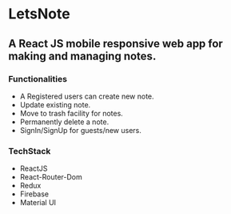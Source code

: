 # LetsNote

## A React JS mobile responsive web app for making and managing notes.

### Functionalities

- A Registered users can create new note.
- Update existing note.
- Move to trash facility for notes.
- Permanently delete a note.
- SignIn/SignUp for guests/new users.

### TechStack

- ReactJS
- React-Router-Dom
- Redux
- Firebase
- Material UI
